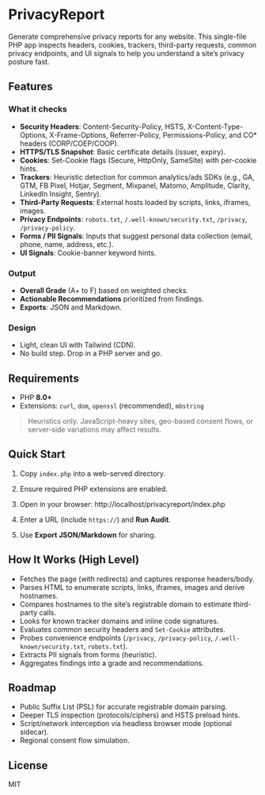 # PrivacyReport

Generate comprehensive privacy reports for any website. This single-file PHP app inspects headers, cookies, trackers, third-party requests, common privacy endpoints, and UI signals to help you understand a site’s privacy posture fast.

## Features

### What it checks
- **Security Headers**: Content-Security-Policy, HSTS, X-Content-Type-Options, X-Frame-Options, Referrer-Policy, Permissions-Policy, and CO\* headers (CORP/COEP/COOP).  
- **HTTPS/TLS Snapshot**: Basic certificate details (issuer, expiry).  
- **Cookies**: Set-Cookie flags (Secure, HttpOnly, SameSite) with per-cookie hints.  
- **Trackers**: Heuristic detection for common analytics/ads SDKs (e.g., GA, GTM, FB Pixel, Hotjar, Segment, Mixpanel, Matomo, Amplitude, Clarity, LinkedIn Insight, Sentry).  
- **Third-Party Requests**: External hosts loaded by scripts, links, iframes, images.  
- **Privacy Endpoints**: `robots.txt`, `/.well-known/security.txt`, `/privacy`, `/privacy-policy`.  
- **Forms / PII Signals**: Inputs that suggest personal data collection (email, phone, name, address, etc.).  
- **UI Signals**: Cookie-banner keyword hints.

### Output
- **Overall Grade** (A+ to F) based on weighted checks.  
- **Actionable Recommendations** prioritized from findings.  
- **Exports**: JSON and Markdown.

### Design
- Light, clean UI with Tailwind (CDN).  
- No build step. Drop in a PHP server and go.

## Requirements

- PHP **8.0+**  
- Extensions: `curl`, `dom`, `openssl` (recommended), `mbstring`

> Heuristics only. JavaScript-heavy sites, geo-based consent flows, or server-side variations may affect results.

## Quick Start

1. Copy `index.php` into a web-served directory.
2. Ensure required PHP extensions are enabled.
3. Open in your browser: http://localhost/privacyreport/index.php

4. Enter a URL (include `https://`) and **Run Audit**.  
5. Use **Export JSON/Markdown** for sharing.

## How It Works (High Level)

- Fetches the page (with redirects) and captures response headers/body.  
- Parses HTML to enumerate scripts, links, iframes, images and derive hostnames.  
- Compares hostnames to the site’s registrable domain to estimate third-party calls.  
- Looks for known tracker domains and inline code signatures.  
- Evaluates common security headers and `Set-Cookie` attributes.  
- Probes convenience endpoints (`/privacy`, `/privacy-policy`, `/.well-known/security.txt`, `robots.txt`).  
- Extracts PII signals from forms (heuristic).  
- Aggregates findings into a grade and recommendations.

## Roadmap

- Public Suffix List (PSL) for accurate registrable domain parsing.  
- Deeper TLS inspection (protocols/ciphers) and HSTS preload hints.  
- Script/network interception via headless browser mode (optional sidecar).  
- Regional consent flow simulation.

## License

MIT
